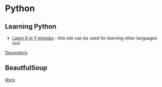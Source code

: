 # Python

## Learning Python

* [Learn X in Y minutes](https://learnxinyminutes.com/docs/python/) - this site can be used for learning other languages too!

[Decorators](https://www.youtube.com/watch?v=tfCz563ebsU\&ab\_channel=TechWithTim)

## BeautfulSoup
[docs](https://www.crummy.com/software/BeautifulSoup/bs4/doc/)